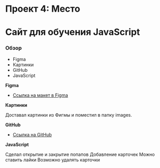 # Проект 4: Место 
# Сайт для обучения JavaScript

### Обзор
* Figma
* Картинки
* GitHub
* JavaScript

**Figma**

* [Ссылка на макет в Figma](https://www.figma.com/file/StZjf8HnoeLdiXS7dYrLAh/JavaScript.-Sprint-4)

**Картинки**

Доставал картинки из Фигмы и поместил в папку images.

**GitHub**

* [Ссылка на GitHub](https://greenfestt.github.io/mesto/index.html)

**JavaScript**

Сделал открытие и закрытие попапов
Добавление карточек
Можно ставить лайки
Возможно удалять карточки


